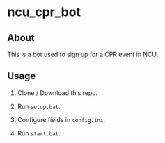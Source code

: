 # ncu_cpr_bot

## About

This is a bot used to sign up for a CPR event in NCU.

## Usage

1. Clone / Download this repo.

2. Run `setup.bat`.

3. Configure fields in `config.ini`.

4. Run `start.bat`.
